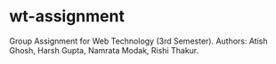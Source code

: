 # wt-assignment
Group Assignment for Web Technology (3rd Semester). Authors: Atish Ghosh, Harsh Gupta, Namrata Modak, Rishi Thakur.

